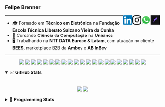 <h3>Felipe Brenner</h3>

<a href="https://app.rocketseat.com.br/me/felipebrenner" target="_blank" rel="nofollow"><img align="right" width="30rem" src="./assets/rocketseat-black.png" alt="Rocketseat: @felipebrenner"/></a>
<a href="https://api.whatsapp.com/send?phone=5551995585968" target="_blank" rel="nofollow"><img align="right" width="30rem" src="./assets/whatsapp.png" alt="Whatsapp: +55 51995585968"/></a>
<a href="https://www.instagram.com/felipeobrenner/" target="_blank" rel="nofollow"><img align="right" width="30rem" src="./assets/instagram.png" alt="Instagram: @felipeobrenner"/></a>
<a href="https://www.linkedin.com/in/felipe-de-oliveira-brenner/" target="_blank" rel="nofollow"><img align="right" width="30rem" src="./assets/linkedin.png" alt="LinkedIn: @felipe-de-oliveira-brenner"/></a>

---

- 🎓 Formado em **Técnico em Eletrônica** na **Fundação Escola Técnica Liberato Salzano Vieira da Cunha**
- 📓 Cursando **Ciência da Computação** na **Unisinos**
- 🖥️ Trabalhando na **NTT DATA Europe & Latam**, com atuação no cliente **BEES**, marketplace B2B da **Ambev** e **AB InBev**

---

<p align='center'>
  <img width="35rem" src="https://cdn.jsdelivr.net/gh/devicons/devicon/icons/react/react-original.svg" />
  <img width="35rem" src="https://cdn.jsdelivr.net/gh/devicons/devicon/icons/javascript/javascript-plain.svg" />
  <img width="35rem" src="https://cdn.jsdelivr.net/gh/devicons/devicon/icons/typescript/typescript-plain.svg" />
  <img width="35rem" src="https://cdn.jsdelivr.net/gh/devicons/devicon/icons/redux/redux-original.svg" />
  <img width="35rem" src="https://cdn.jsdelivr.net/gh/devicons/devicon/icons/jest/jest-plain.svg" />
  <img width="35rem" src="https://cdn.jsdelivr.net/gh/devicons/devicon/icons/storybook/storybook-original.svg" />
  <img width="35rem" src="https://cdn.jsdelivr.net/gh/devicons/devicon/icons/sass/sass-original.svg" />
  <img width="35rem" src="https://cdn.jsdelivr.net/gh/devicons/devicon/icons/materialui/materialui-plain.svg" />
  <img width="35rem" src="https://cdn.jsdelivr.net/gh/devicons/devicon/icons/css3/css3-plain.svg" />
  <img width="35rem" src="https://cdn.jsdelivr.net/gh/devicons/devicon/icons/html5/html5-plain.svg" />
  <img width="35rem" src="https://cdn.jsdelivr.net/gh/devicons/devicon/icons/docker/docker-plain.svg" />
  <img width="35rem" src="https://cdn.jsdelivr.net/gh/devicons/devicon/icons/azure/azure-original.svg" />
  <img width="35rem" src="https://cdn.jsdelivr.net/gh/devicons/devicon/icons/vscode/vscode-original.svg" />
  <img width="35rem" src="https://cdn.jsdelivr.net/gh/devicons/devicon/icons/git/git-original.svg" />
  <img width="35rem" src="https://cdn.jsdelivr.net/gh/devicons/devicon/icons/yarn/yarn-original.svg" />
  <img width="35rem" src="https://cdn.jsdelivr.net/gh/devicons/devicon/icons/npm/npm-original-wordmark.svg" />
  <img width="35rem" src="https://cdn.jsdelivr.net/gh/devicons/devicon/icons/nextjs/nextjs-line.svg" />
  <img width="35rem" src="https://cdn.jsdelivr.net/gh/devicons/devicon/icons/microsoftsqlserver/microsoftsqlserver-plain.svg" />
  <img width="35rem" src="https://cdn.jsdelivr.net/gh/devicons/devicon/icons/oracle/oracle-original.svg" />
  <img width="35rem" src="https://cdn.jsdelivr.net/gh/devicons/devicon/icons/linux/linux-plain.svg" />
  <img width="35rem" src="https://cdn.jsdelivr.net/gh/devicons/devicon/icons/ubuntu/ubuntu-plain.svg" />
</p>

<details open>
  <summary>📈 <b>GitHub Stats</b></summary>
  <br>
  <p align="center">
  <img src="https://github-readme-stats.vercel.app/api?username=felipebrenner&show_icons=true&theme=dark"/>
  <img src="https://github-readme-stats.vercel.app/api/top-langs/?username=felipebrenner&layout=compact&theme=dark">
  </p>

</details>

<details>
  <summary>🤖 <b>Programming Stats</b></summary>
  <br/>

  <!--START_SECTION:waka-->
![Code Time](http://img.shields.io/badge/Code%20Time-1%2C356%20hrs%2036%20mins-blue)

**🐱 My GitHub Data** 

> 🏆 270 Contributions in the Year 2022
 > 
> 📦 260.7 kB Used in GitHub's Storage 
 > 
> 🚫 Not Opted to Hire
 > 
> 📜 26 Public Repositories 
 > 
> 🔑 1 Private Repository 
 > 
**I'm an Early 🐤** 

```text
🌞 Morning    62 commits     ████░░░░░░░░░░░░░░░░░░░░░   17.61% 
🌆 Daytime    137 commits    █████████░░░░░░░░░░░░░░░░   38.92% 
🌃 Evening    148 commits    ██████████░░░░░░░░░░░░░░░   42.05% 
🌙 Night      5 commits      ░░░░░░░░░░░░░░░░░░░░░░░░░   1.42%

```
📅 **I'm Most Productive on Wednesday** 

```text
Monday       55 commits     ████░░░░░░░░░░░░░░░░░░░░░   15.62% 
Tuesday      63 commits     ████░░░░░░░░░░░░░░░░░░░░░   17.9% 
Wednesday    68 commits     ████░░░░░░░░░░░░░░░░░░░░░   19.32% 
Thursday     52 commits     ███░░░░░░░░░░░░░░░░░░░░░░   14.77% 
Friday       54 commits     ███░░░░░░░░░░░░░░░░░░░░░░   15.34% 
Saturday     23 commits     █░░░░░░░░░░░░░░░░░░░░░░░░   6.53% 
Sunday       37 commits     ██░░░░░░░░░░░░░░░░░░░░░░░   10.51%

```


📊 **This Week I Spent My Time On** 

```text
💬 Programming Languages: 
TypeScript               16 hrs 8 mins       █████████████░░░░░░░░░░░░   54.31% 
C++                      8 hrs 19 mins       ███████░░░░░░░░░░░░░░░░░░   28.02% 
JSON                     1 hr 54 mins        █░░░░░░░░░░░░░░░░░░░░░░░░   6.43% 
C                        1 hr 33 mins        █░░░░░░░░░░░░░░░░░░░░░░░░   5.23% 
SCSS                     1 hr 18 mins        █░░░░░░░░░░░░░░░░░░░░░░░░   4.39%

🔥 Editors: 
VS Code                  29 hrs 42 mins      █████████████████████████   100.0%

🐱‍💻 Projects: 
nfa-components-react     15 hrs 33 mins      █████████████░░░░░░░░░░░░   52.36% 
2022-2-Computacao-Grafica8 hrs 43 mins       ███████░░░░░░░░░░░░░░░░░░   29.38% 
nfa-products             1 hr 57 mins        █░░░░░░░░░░░░░░░░░░░░░░░░   6.58% 
2022-1-Processamento-Graf1 hr 15 mins        █░░░░░░░░░░░░░░░░░░░░░░░░   4.22% 
nfa-shopping-experience  45 mins             ░░░░░░░░░░░░░░░░░░░░░░░░░   2.55%

💻 Operating System: 
Linux                    29 hrs 42 mins      █████████████████████████   100.0%

```

**I Mostly Code in TypeScript** 

```text
TypeScript               11 repos            █████████░░░░░░░░░░░░░░░░   36.67% 
Java                     3 repos             ██░░░░░░░░░░░░░░░░░░░░░░░   10.0% 
JavaScript               3 repos             ██░░░░░░░░░░░░░░░░░░░░░░░   10.0% 
CSS                      2 repos             █░░░░░░░░░░░░░░░░░░░░░░░░   6.67% 
C                        2 repos             █░░░░░░░░░░░░░░░░░░░░░░░░   6.67%

```



 Last Updated on 03/10/2022 03:39:06 UTC
<!--END_SECTION:waka-->
</details>
